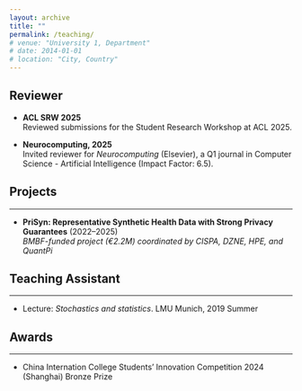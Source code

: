 ```yaml
---
layout: archive
title: ""
permalink: /teaching/
# venue: "University 1, Department"
# date: 2014-01-01
# location: "City, Country"
---
```

## Reviewer
- **ACL SRW 2025**  
  Reviewed submissions for the Student Research Workshop at ACL 2025.

- **Neurocomputing, 2025**  
  Invited reviewer for *Neurocomputing* (Elsevier), a Q1 journal in Computer Science - Artificial Intelligence (Impact Factor: 6.5).


## Projects
---

- **PriSyn: Representative Synthetic Health Data with Strong Privacy Guarantees** (2022–2025)  
  *BMBF-funded project (€2.2M) coordinated by CISPA, DZNE, HPE, and QuantPi*  
  <!-- Funded PhD researcher under the PriSyn project, which aims to develop synthetic biomedical data with strong differential privacy guarantees. My research is aligned with privacy auditing and evaluation of trustworthy generative models. Supervised by Prof. Dr. Mario Fritz and Dr. Yang Zhang at CISPA. -->


## Teaching Assistant
---

- Lecture: _Stochastics and statistics_. LMU Munich, 2019 Summer


## Awards
---

- China Internation College Students’ Innovation Competition 2024 (Shanghai) Bronze Prize


